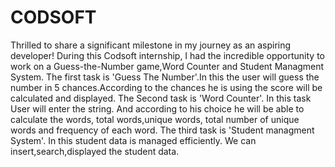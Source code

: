 # CODSOFT
Thrilled to share a significant milestone in my journey as an aspiring developer! During this Codsoft internship, I had the incredible opportunity to work on a Guess-the-Number game,Word Counter and Student Managment System. 
The first task is 'Guess The Number'.In this the user will guess the number in 5 chances.According to the chances he is using the score will be calculated and displayed.
The Second task is 'Word Counter'. In this task User will enter the string. And according to his choice he will be able to calculate the words, total words,unique words, total number of unique words and frequency of each word.
The third task is 'Student managment System'. In this student data is managed efficiently. We can insert,search,displayed the student data.
